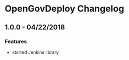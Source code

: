 OpenGovDeploy Changelog
=======================
1.0.0 - 04/22/2018
------------------
### Features
- started Jenkins library 

